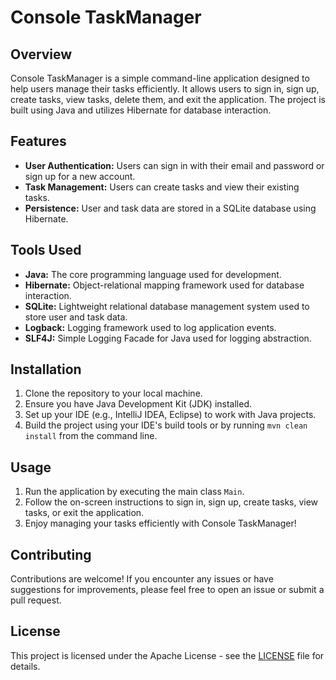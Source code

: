 # Console TaskManager

## Overview

Console TaskManager is a simple command-line application designed to help users manage their tasks efficiently. It
allows users to sign in, sign up, create tasks, view tasks, delete them, and exit the application. The project is built
using Java and utilizes Hibernate for database interaction.

## Features

- **User Authentication:** Users can sign in with their email and password or sign up for a new account.
- **Task Management:** Users can create tasks and view their existing tasks.
- **Persistence:** User and task data are stored in a SQLite database using Hibernate.

## Tools Used

- **Java:** The core programming language used for development.
- **Hibernate:** Object-relational mapping framework used for database interaction.
- **SQLite:** Lightweight relational database management system used to store user and task data.
- **Logback:** Logging framework used to log application events.
- **SLF4J:** Simple Logging Facade for Java used for logging abstraction.

## Installation

1. Clone the repository to your local machine.
2. Ensure you have Java Development Kit (JDK) installed.
3. Set up your IDE (e.g., IntelliJ IDEA, Eclipse) to work with Java projects.
4. Build the project using your IDE's build tools or by running `mvn clean install` from the command line.

## Usage

1. Run the application by executing the main class `Main`.
2. Follow the on-screen instructions to sign in, sign up, create tasks, view tasks, or exit the application.
3. Enjoy managing your tasks efficiently with Console TaskManager!

## Contributing

Contributions are welcome! If you encounter any issues or have suggestions for improvements, please feel free to open an
issue or submit a pull request.

## License

This project is licensed under the Apache License - see the [LICENSE](LICENSE) file for details.
